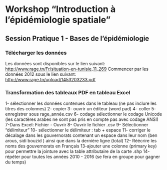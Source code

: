 # Workshop “Introduction à l’épidémiologie spatiale”
## Session Pratique 1 - Bases de l’épidémiologie

### Télécharger les données 

Les données sont disponibles sur le lien suivant:
http://www.rage.tn/Fr/situation-en-tunisie_11_269
Commencer par les données 2012 sous le lien suivant:
http://www.rage.tn/upload/1453203233.pdf


### Transformation des tableaux PDF en tableau Excel

1- sélectionner les données contenues dans le tableau (ne pas inclure les titres des colonnes)
2- copier
3- ouvrir un éditeur (word pad)
4- coller 
5- enregistrer sous rage_année.csv
6- codage sélectionner le codage Unicode  (les caractères arabes ne sont pas pris en compte pas avec codage ANSI)
7-Dans  Excel: Fichier - Ouvrir
8- Ouvrir le fichier .csv
9- Sélectionner “délimiteur”
10- sélectionner le délimiteur : tab + espace
11- corriger le décalage dans les gouvernorats contenant un espace dans leur nom (ben arous, sidi bouzid ) ainsi que dans la dernière ligne (total)
12- Réécrire les noms des gouvernorats en Français
13-ajouter une colonne (primary key) pour permettre la jointure avec la table attributaire de la carte .shp
14-  répéter pour toutes les années 2010 - 2016  (se fera en groupe pour gagner du temps)
